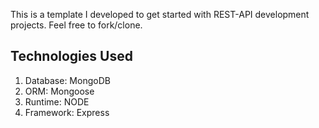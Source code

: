 This is a template I developed to get started with REST-API development projects. Feel free to fork/clone.

Technologies Used
--------

1. Database: MongoDB
2. ORM: Mongoose
3. Runtime: NODE
4. Framework: Express